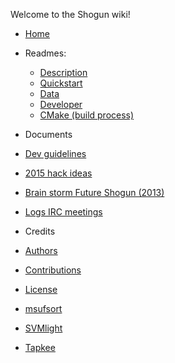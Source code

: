 Welcome to the Shogun wiki!

* [Home](Home)
* Readmes:
  * [Description](Project-description)
  * [Quickstart](QUICKSTART)
  * [Data](README_data)
  * [Developer](README_developer)
  * [CMake (build process)](README_cmake)

* Documents
 * [Dev guidelines](Shogun-development-guidelines)
 * [2015 hack ideas](Roadmap-Shogun-2015-hack)
 * [Brain storm Future Shogun (2013)](Future-of-Shogun-Brainstorming)
 * [Logs IRC meetings](Shogun-developer-meetings)

* Credits
 * [Authors](AUTHORS)
 * [Contributions](CONTRIBUTIONS)
 * [License](LICENSE)
  * [msufsort](LICENSE_msufsort)
  * [SVMlight](LICENSE_SVMlight)
  * [Tapkee](LICENSE_tapkee)